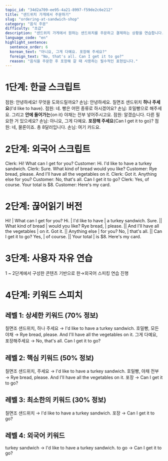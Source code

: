 ```yaml
---
topic_id: "34d2a709-ee95-4a21-8997-f59de2c6e212"
title: "샌드위치 가게에서 주문하기"
slug: "ordering-at-sandwich-shop"
category: "음식 주문"
difficulty: "초급"
description: "샌드위치 가게에서 원하는 샌드위치를 주문하고 결제하는 상황을 연습합니다."
language_code: "en"
highlight_sentence:
  sentence_order: 6
  korean_text: "아니요, 그게 다예요. 포장해 주세요?"
  foreign_text: "No, that's all. Can I get it to go?"
  reason: "음식을 주문한 후 포장해 갈 때 사용하는 필수적인 표현입니다."
---
```


# 1단계: 한글 스크립트

점원: 안녕하세요! 무엇을 도와드릴까요?
손님: 안녕하세요. 칠면조 샌드위치 **하나 주세요**{I'd like to have}.
점원: 네. 빵은 어떤 종류로 하시겠어요?
손님: 호밀빵으로 해주세요. 그리고 **안에 들어가는**{on it} 야채는 전부 넣어주시고요.
점원: 알겠습니다. 다른 필요한 거 있으세요?
손님: 아니요, 그게 다예요. **포장해 주세요**{Can I get it to go}?
점원: 네, 물론이죠. 총 8달러입니다.
손님: 여기 카드요.

# 2단계: 외국어 스크립트

Clerk: Hi! What can I get for you?
Customer: Hi. I'd like to have a turkey sandwich.
Clerk: Sure. What kind of bread would you like?
Customer: Rye bread, please. And I'll have all the vegetables on it.
Clerk: Got it. Anything else for you?
Customer: No, that's all. Can I get it to go?
Clerk: Yes, of course. Your total is $8.
Customer: Here's my card.

# 2단계: 끊어읽기 버전

Hi! | What can I get for you?
Hi. | I'd like to have | a turkey sandwich.
Sure. || What kind of bread | would you like?
Rye bread, | please. || And I'll have all the vegetables | on it.
Got it. || Anything else | for you?
No, | that's all. || Can I get it to go?
Yes, | of course. || Your total | is $8.
Here's my card.

# 3단계: 사용자 자유 연습

1 ~ 2단계에서 구성한 콘텐츠 기반으로 한→외국어 스피킹 연습 진행

# 4단계: 키워드 스피치

## 레벨 1: 상세한 키워드 (70% 정보)

칠면조 샌드위치, 하나 주세요 → I'd like to have a turkey sandwich.
호밀빵, 모든 야채 → Rye bread, please. And I'll have all the vegetables on it.
그게 다예요, 포장해주세요 → No, that's all. Can I get it to go?

## 레벨 2: 핵심 키워드 (50% 정보)

칠면조 샌드위치, 주세요 → I'd like to have a turkey sandwich.
호밀빵, 야채 전부 → Rye bread, please. And I'll have all the vegetables on it.
포장 → Can I get it to go?

## 레벨 3: 최소한의 키워드 (30% 정보)

칠면조 샌드위치 → I'd like to have a turkey sandwich.
포장 → Can I get it to go?

## 레벨 4: 외국어 키워드

turkey sandwich → I'd like to have a turkey sandwich.
to go → Can I get it to go?
